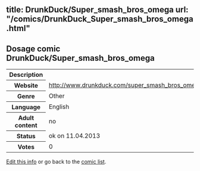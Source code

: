 title: DrunkDuck/Super_smash_bros_omega
url: "/comics/DrunkDuck_Super_smash_bros_omega.html"
---
Dosage comic DrunkDuck/Super_smash_bros_omega
-----------------------------------------

<table class="comicinfo">
<tr>
<th>Description</th><td></td>
</tr>
<tr>
<th>Website</th><td><a href="http://www.drunkduck.com/super_smash_bros_omega/">http://www.drunkduck.com/super_smash_bros_omega/</a></td>
</tr>
<tr>
<th>Genre</th><td>Other</td>
</tr>
<tr>
<th>Language</th><td>English</td>
</tr>
<tr>
<th>Adult content</th><td>no</td>
</tr>
<tr>
<th>Status</th><td>ok on 11.04.2013</td>
</tr>
<tr>
<th>Votes</th><td>0</div></td>
</tr>
</table>

[Edit this info](/comics/DrunkDuck_Super_smash_bros_omega_edit.html) or go back to the [comic list](../comic-index.html).
